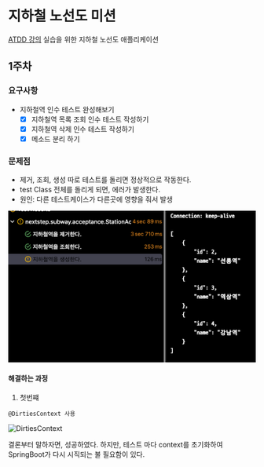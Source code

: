 # 지하철 노선도 미션
[ATDD 강의](https://edu.nextstep.camp/c/R89PYi5H) 실습을 위한 지하철 노선도 애플리케이션

## 1주차

### 요구사항
- 지하철역 인수 테스트 완성해보기
  - [x] 지하철역 목록 조회 인수 테스트 작성하기
  - [x] 지하철역 삭제 인수 테스트 작성하기
  - [x] 메소드 분리 하기

### 문제점

- 제거, 조회, 생성 따로 테스트를 돌리면 정상적으로 작동한다.
- test Class 전체를 돌리게 되면, 에러가 발생한다.
- 원인: 다른 테스트케이스가 다른곳에 영향을 줘서 발생

![problem](./docs/step1/problem.png)

#### 해결하는 과정

1. 첫번쨰

```@DirtiesContext 사용```

![DirtiesContext](./docs/step1/DirtiesContext.png)

결론부터 말하자면, 성공하였다.
하지만, 테스트 마다 context를 초기화하여 SpringBoot가 다시 시직되는 불 필요함이 있다.





